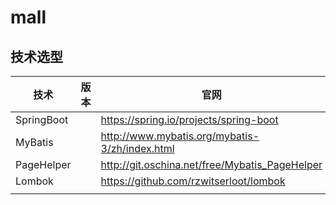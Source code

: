 # mall

## 技术选型

| 技术       | 版本 | 官网                                           |
| ---------- | ---- | ---------------------------------------------- |
| SpringBoot |      | https://spring.io/projects/spring-boot         |
| MyBatis    |      | http://www.mybatis.org/mybatis-3/zh/index.html |
| PageHelper |      | http://git.oschina.net/free/Mybatis_PageHelper |
| Lombok     |      | https://github.com/rzwitserloot/lombok         |
|            |      |                                                |

